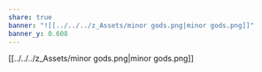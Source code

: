 ```yaml
---
share: true
banner: "![[../../../z_Assets/minor gods.png|minor gods.png]]"
banner_y: 0.608
---
```


[[../../../z_Assets/minor gods.png|minor gods.png]]
